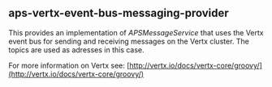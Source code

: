 ## aps-vertx-event-bus-messaging-provider

This provides an implementation of _APSMessageService_ that uses the Vertx event bus for sending and receiving messages on the Vertx cluster. The topics are used as adresses in this case.

For more information on Vertx see: [http://vertx.io/docs/vertx-core/groovy/](http://vertx.io/docs/vertx-core/groovy/)


